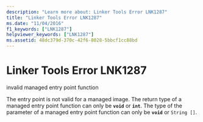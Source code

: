 ```yaml
---
description: "Learn more about: Linker Tools Error LNK1287"
title: "Linker Tools Error LNK1287"
ms.date: "11/04/2016"
f1_keywords: ["LNK1287"]
helpviewer_keywords: ["LNK1287"]
ms.assetid: 48dc379d-370c-42f6-8028-5bbcf1cc88bd
---
```

# Linker Tools Error LNK1287

invalid managed entry point function

The entry point is not valid for a managed image. The return type of a managed entry point function can only be **`void`** or **`int`**. The type of the parameter of a managed entry point function can only be **`void`** or `String []`.
